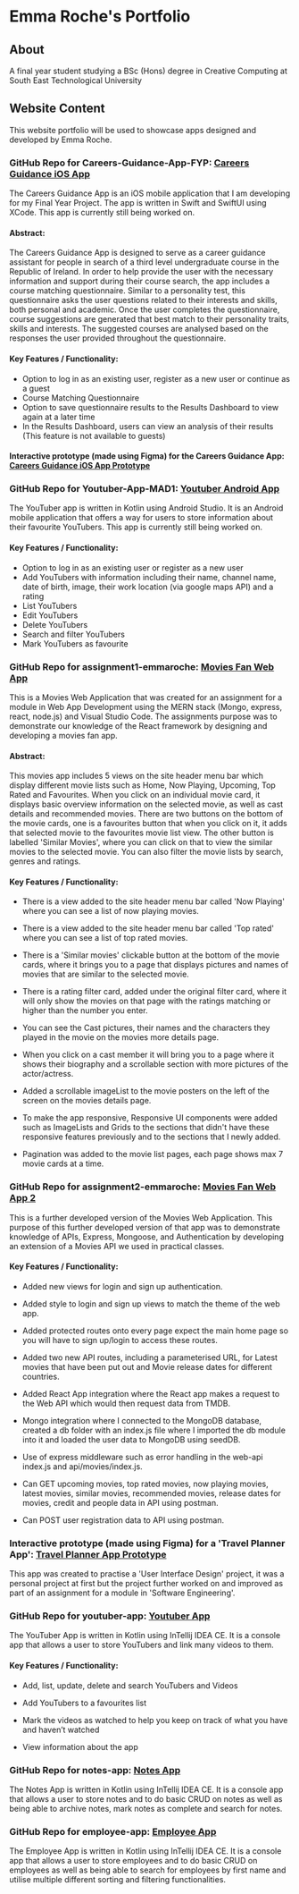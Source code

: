 # Emma Roche's Portfolio

## About

A final year student studying a BSc (Hons) degree in Creative Computing at South East Technological University

## Website Content

This website portfolio will be used to showcase apps designed and developed by Emma Roche. 

### GitHub Repo for Careers-Guidance-App-FYP: [Careers Guidance iOS App](https://github.com/emmaroche/Careers-Guidance-App-FYP.git)

The Careers Guidance App is an iOS mobile application that I am developing for my Final Year Project. The app is written in Swift and SwiftUI using XCode. This app is currently still being worked on.

#### Abstract: 

The Careers Guidance App is designed to serve as a career guidance assistant for people in search of a third level undergraduate course in the Republic of Ireland. In order to help provide the user with the necessary information and support during their course search, the app includes a course matching questionnaire. Similar to a personality test, this questionnaire asks the user questions related to their interests and skills, both personal and academic. Once the user completes the questionnaire, course suggestions are generated that best match to their personality traits, skills and interests. The suggested courses are analysed based on the responses the user provided throughout the questionnaire.

#### Key Features / Functionality:

- Option to log in as an existing user, register as a new user or continue as a guest
- Course Matching Questionnaire
- Option to save questionnaire results to the Results Dashboard to view again at a later time
- In the Results Dashboard, users can view an analysis of their results (This feature is not available to guests)

#### Interactive prototype (made using Figma) for the Careers Guidance App: [Careers Guidance iOS App Prototype](https://www.figma.com/proto/rgEVeHQKiUvBvZRrDRXuD6/FYP-UX-Design?page-id=0%3A1&node-id=8-184&viewport=-8%2C404%2C0.19&scaling=scale-down&starting-point-node-id=8%3A184)

### GitHub Repo for Youtuber-App-MAD1: [Youtuber Android App](https://github.com/emmaroche/Youtuber-App-MAD1.git)

The YouTuber app is written in Kotlin using Android Studio. It is an Android mobile application that offers a way for users to store information about their favourite YouTubers. This app is currently still being worked on.

#### Key Features / Functionality:

- Option to log in as an existing user or register as a new user
- Add YouTubers with information including their name, channel name, date of birth, image, their work location (via google maps API) and a rating
- List YouTubers
- Edit YouTubers
- Delete YouTubers
- Search and filter YouTubers
- Mark YouTubers as favourite 

### GitHub Repo for assignment1-emmaroche: [Movies Fan Web App](https://github.com/emmaroche/assignment1-emmaroche.git)

This is a Movies Web Application that was created for an assignment for a module in Web App Development using the MERN stack (Mongo, express, react, node.js) and Visual Studio Code. The assignments purpose was to demonstrate our knowledge of the React framework by designing and developing a movies fan app.

#### Abstract: 

This movies app includes 5 views on the site header menu bar which display different movie lists such as Home, Now Playing, Upcoming, Top Rated and Favourites. When you click on an individual movie card, it displays basic overview information on the selected movie, as well as cast details and recommended movies. There are two buttons on the bottom of the movie cards, one is a favourites button that when you click on it, it adds that selected movie to the favourites movie list view. The other button is labelled 'Similar Movies', where you can click on that to view the similar movies to the selected movie. You can also filter the movie lists by search, genres and ratings.

#### Key Features / Functionality:

+ There is a view added to the site header menu bar called 'Now Playing' where you can see a list of now playing movies.

+ There is a view added to the site header menu bar called 'Top rated' where you can see a list of top rated movies.

+ There is a 'Similar movies' clickable button at the bottom of the movie cards, where it brings you to a page that displays pictures and names of movies that are similar to the selected movie.

+ There is a rating filter card, added under the original filter card, where it will only show the movies on that page with the ratings matching or higher than the number you enter.

+ You can see the Cast pictures, their names and the characters they played in the movie on the movies more details page.

+ When you click on a cast member it will bring you to a page where it shows their biography and a scrollable section with more pictures of the actor/actress.

+ Added a scrollable imageList to the movie posters on the left of the screen on the movies details page.

+ To make the app responsive, Responsive UI components were added such as ImageLists and Grids to the sections that didn't have these responsive features previously and to the sections that I newly added.

+ Pagination was added to the movie list pages, each page shows max 7 movie cards at a time.

### GitHub Repo for assignment2-emmaroche: [Movies Fan Web App 2](https://github.com/emmaroche/assignment2-emmaroche.git)

This is a further developed version of the Movies Web Application. This purpose of this further developed version of that app was to demonstrate knowledge of APIs, Express, Mongoose, and Authentication by developing an extension of a Movies API we used in practical classes.

#### Key Features / Functionality:

 + Added new views for login and sign up authentication.

 + Added style to login and sign up views to match the theme of the web app.

 + Added protected routes onto every page expect the main home page so you will have to sign up/login to access these routes.

 + Added two new API routes, including a parameterised URL, for Latest movies that have been put out and Movie release dates for different countries.

 + Added React App integration where the React app makes a request to the Web API which would then request data from TMDB.

 + Mongo integration where I connected to the MongoDB database, created a db folder with an index.js file where I imported the db module into it and loaded the user data to MongoDB using seedDB.

 + Use of express middleware such as error handling in the web-api index.js and api/movies/index.js.

 + Can GET upcoming movies, top rated movies, now playing movies, latest movies, similar movies, recommended movies, release dates for movies, credit and people data in API using postman.

 + Can POST user registration data to API using postman.
 
 ### Interactive prototype (made using Figma) for a 'Travel Planner App': [Travel Planner App Prototype](https://www.figma.com/proto/w7IHJhvpnlKf4TotjqRGqJ/Travel-Planner-App?page-id=0%3A1&node-id=22-5358&viewport=586%2C490%2C0.11&scaling=min-zoom&starting-point-node-id=22%3A5358)

This app was created to practise a 'User Interface Design' project, it was a personal project at first but the project further worked on and improved as part of an assignment for a module in 'Software Engineering'.

### GitHub Repo for youtuber-app: [Youtuber App](https://github.com/emmaroche/youtuber-app.git)

The YouTuber App is written in Kotlin using InTellij IDEA CE. It is a console app that allows a user to store YouTubers and link many videos to them.

#### Key Features / Functionality:

- Add, list, update, delete and search YouTubers and Videos
           
- Add YouTubers to a favourites list
           
- Mark the videos as watched to help you keep on track of what you have and haven’t watched
           
- View information about the app

### GitHub Repo for notes-app: [Notes App](https://github.com/emmaroche/notes-app.git)

The Notes App is written in Kotlin using InTellij IDEA CE. It is a console app that allows a user to store notes and to do basic CRUD on notes as well as being able to archive notes, mark notes as complete and search for notes.

### GitHub Repo for employee-app: [Employee App](https://github.com/emmaroche/employee-app.git)

The Employee App is written in Kotlin using InTellij IDEA CE. It is a console app that allows a user to store employees and to do basic CRUD on employees as well as being able to search for employees by first name and utilise multiple different sorting and filtering functionalities.
